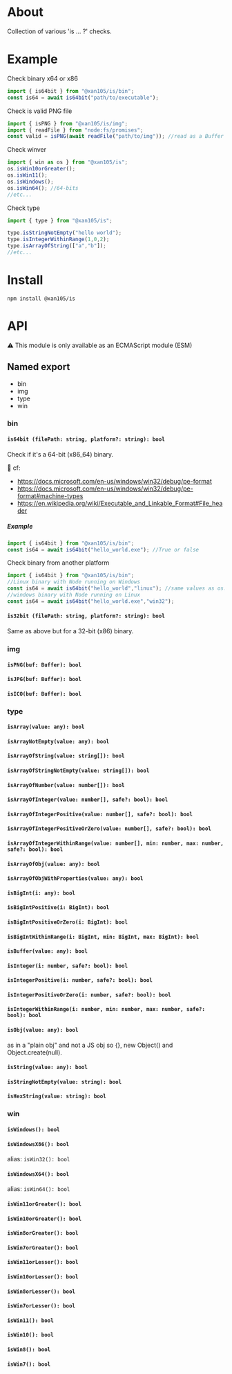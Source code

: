 About
=====

Collection of various 'is ... ?' checks.

Example
=======

Check binary x64 or x86
```js
import { is64bit } from "@xan105/is/bin";
const is64 = await is64bit("path/to/executable");
```

Check is valid PNG file
```js
import { isPNG } from "@xan105/is/img";
import { readFile } from "node:fs/promises";
const valid = isPNG(await readFile("path/to/img")); //read as a Buffer
```

Check winver
```js
import { win as os } from "@xan105/is";
os.isWin10orGreater();
os.isWin11();
os.isWindows();
os.isWin64(); //64-bits
//etc...
```

Check type
```js
import { type } from "@xan105/is";

type.isStringNotEmpty("hello world");
type.isIntegerWithinRange(1,0,2);
type.isArrayOfString(["a","b"]);
//etc...
```

Install
=======

`npm install @xan105/is`

API
===

⚠️ This module is only available as an ECMAScript module (ESM)<br />

## Named export

- bin
- img
- type
- win

### bin

#### `is64bit (filePath: string, platform?: string): bool`

Check if it's a 64-bit (x86_64) binary.<br />

📖 cf:
- https://docs.microsoft.com/en-us/windows/win32/debug/pe-format
- https://docs.microsoft.com/en-us/windows/win32/debug/pe-format#machine-types
- https://en.wikipedia.org/wiki/Executable_and_Linkable_Format#File_header

##### Example

```js 
import { is64bit } from "@xan105/is/bin";
const is64 = await is64bit("hello_world.exe"); //True or false
```

Check binary from another platform

```js 
import { is64bit } from "@xan105/is/bin";
//Linux binary with Node running on Windows
const is64 = await is64bit("hello_world","linux"); //same values as os.platform()
//windows binary with Node running on Linux
const is64 = await is64bit("hello_world.exe","win32");
```

#### `is32bit (filePath: string, platform?: string): bool`

Same as above but for a 32-bit (x86) binary.

### img

#### `isPNG(buf: Buffer): bool`
#### `isJPG(buf: Buffer): bool`
#### `isICO(buf: Buffer): bool`

### type

#### `isArray(value: any): bool`
#### `isArrayNotEmpty(value: any): bool`
#### `isArrayOfString(value: string[]): bool`
#### `isArrayOfStringNotEmpty(value: string[]): bool`
#### `isArrayOfNumber(value: number[]): bool`
#### `isArrayOfInteger(value: number[], safe?: bool): bool`
#### `isArrayOfIntegerPositive(value: number[], safe?: bool): bool`
#### `isArrayOfIntegerPositiveOrZero(value: number[], safe?: bool): bool`
#### `isArrayOfIntegerWithinRange(value: number[], min: number, max: number, safe?: bool): bool`
#### `isArrayOfObj(value: any): bool`
#### `isArrayOfObjWithProperties(value: any): bool`
#### `isBigInt(i: any): bool`
#### `isBigIntPositive(i: BigInt): bool`
#### `isBigIntPositiveOrZero(i: BigInt): bool`
#### `isBigIntWithinRange(i: BigInt, min: BigInt, max: BigInt): bool`
#### `isBuffer(value: any): bool`
#### `isInteger(i: number, safe?: bool): bool`
#### `isIntegerPositive(i: number, safe?: bool): bool`
#### `isIntegerPositiveOrZero(i: number, safe?: bool): bool`
#### `isIntegerWithinRange(i: number, min: number, max: number, safe?: bool): bool`
#### `isObj(value: any): bool`

as in a "plain obj" and not a JS obj so {}, new Object() and Object.create(null).

#### `isString(value: any): bool`
#### `isStringNotEmpty(value: string): bool`
#### `isHexString(value: string): bool`

### win

#### `isWindows(): bool`
#### `isWindowsX86(): bool`

alias: `isWin32(): bool`

#### `isWindowsX64(): bool`

alias: `isWin64(): bool`

#### `isWin11orGreater(): bool`
#### `isWin10orGreater(): bool`
#### `isWin8orGreater(): bool`
#### `isWin7orGreater(): bool`
#### `isWin11orLesser(): bool`
#### `isWin10orLesser(): bool`
#### `isWin8orLesser(): bool`
#### `isWin7orLesser(): bool`
#### `isWin11(): bool`
#### `isWin10(): bool`
#### `isWin8(): bool`
#### `isWin7(): bool`